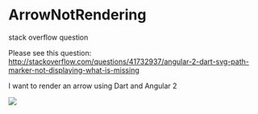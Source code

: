 # ArrowNotRendering
stack overflow question

Please see this question: http://stackoverflow.com/questions/41732937/angular-2-dart-svg-path-marker-not-displaying-what-is-missing

I want to render an arrow using Dart and Angular 2

![](https://i.stack.imgur.com/v84KZ.png)
